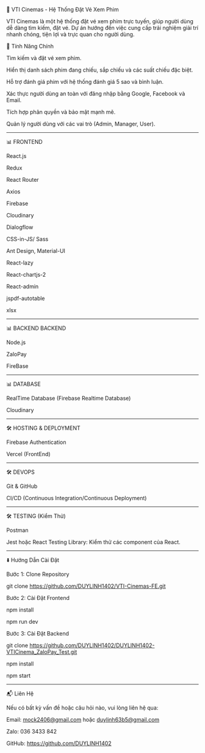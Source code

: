 🎥 VTI Cinemas - Hệ Thống Đặt Vé Xem Phim

VTI Cinemas là một hệ thống đặt vé xem phim trực tuyến, giúp người dùng dễ dàng tìm kiếm, đặt vé. Dự án hướng đến việc cung cấp trải nghiệm giải trí nhanh chóng, tiện lợi và trực quan cho người dùng.

🚀 Tính Năng Chính

Tìm kiếm và đặt vé xem phim.

Hiển thị danh sách phim đang chiếu, sắp chiếu và các suất chiếu đặc biệt.

Hỗ trợ đánh giá phim với hệ thống đánh giá 5 sao và bình luận.

Xác thực người dùng an toàn với đăng nhập bằng Google, Facebook và Email.

Tích hợp phân quyền và bảo mật mạnh mẽ.

Quản lý người dùng với các vai trò (Admin, Manager, User).

---

📊 FRONTEND

React.js

Redux

React Router

Axios

Firebase

Cloudinary

Dialogflow

CSS-in-JS/ Sass

Ant Design, Material-UI

React-lazy

React-chartjs-2

React-admin

jspdf-autotable

xlsx

---

📊 BACKEND
BACKEND

Node.js

ZaloPay

FireBase

---

📊 DATABASE

RealTime Database (Firebase Realtime Database)

Cloudinary

---

🛠️ HOSTING & DEPLOYMENT

Firebase Authentication

Vercel (FrontEnd)

---

🛠️ DEVOPS

Git & GitHub

CI/CD (Continuous Integration/Continuous Deployment)

---

🛠️ TESTING (Kiểm Thử)

Postman

Jest hoặc React Testing Library: Kiểm thử các component của React.

---

⬇️ Hướng Dẫn Cài Đặt

Bước 1: Clone Repository

git clone <https://github.com/DUYLINH1402/VTI-Cinemas-FE.git>

Bước 2: Cài Đặt Frontend

npm install

npm run dev

Bước 3: Cài Đặt Backend

git clone <https://github.com/DUYLINH1402/DUYLINH1402-VTICinema_ZaloPay_Test.git>

npm install

npm start

---

📬 Liên Hệ

Nếu có bất kỳ vấn đề hoặc câu hỏi nào, vui lòng liên hệ qua:

Email: mock2406@gmail.com hoặc duylinh63b5@gmail.com

Zalo: 036 3433 842

GitHub: https://github.com/DUYLINH1402
